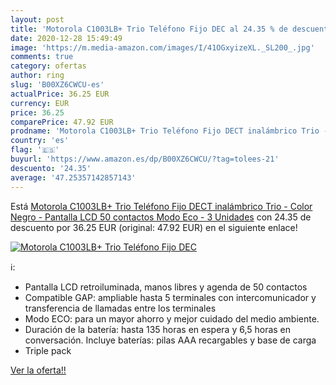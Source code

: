 ```yaml
---
layout: post
title: 'Motorola C1003LB+ Trio Teléfono Fijo DEC al 24.35 % de descuento'
date: 2020-12-28 15:49:49
image: 'https://m.media-amazon.com/images/I/41OGxyizeXL._SL200_.jpg'
comments: true
category: ofertas
author: ring
slug: 'B00XZ6CWCU-es'
actualPrice: 36.25 EUR
currency: EUR
price: 36.25
comparePrice: 47.92 EUR
prodname: 'Motorola C1003LB+ Trio Teléfono Fijo DECT inalámbrico Trio - Color Negro - Pantalla LCD  50 contactos  Modo Eco - 3 Unidades'
country: 'es'
flag: '🇪🇸'
buyurl: 'https://www.amazon.es/dp/B00XZ6CWCU/?tag=tolees-21'
descuento: '24.35'
average: '47.25357142857143'
---
```


Está [Motorola C1003LB+ Trio Teléfono Fijo DECT inalámbrico Trio - Color Negro - Pantalla LCD  50 contactos  Modo Eco - 3 Unidades](https://www.amazon.es/dp/B00XZ6CWCU/?tag=tolees-21) con 24.35 de descuento por 36.25 EUR (original: 47.92 EUR) en el siguiente enlace!

[![Motorola C1003LB+ Trio Teléfono Fijo DEC](https://m.media-amazon.com/images/I/41OGxyizeXL._SL200_.jpg)](https://www.amazon.es/dp/B00XZ6CWCU/?tag=tolees-21)

ℹ️:

- Pantalla LCD retroiluminada, manos libres y agenda de 50 contactos
- Compatible GAP: ampliable hasta 5 terminales con intercomunicador y transferencia de llamadas entre los terminales
- Modo ECO: para un mayor ahorro y mejor cuidado del medio ambiente.
- Duración de la batería: hasta 135 horas en espera y 6,5 horas en conversación. Incluye baterías: pilas AAA recargables y base de carga
- Triple pack

[Ver la oferta!!](https://www.amazon.es/dp/B00XZ6CWCU/?tag=tolees-21)
